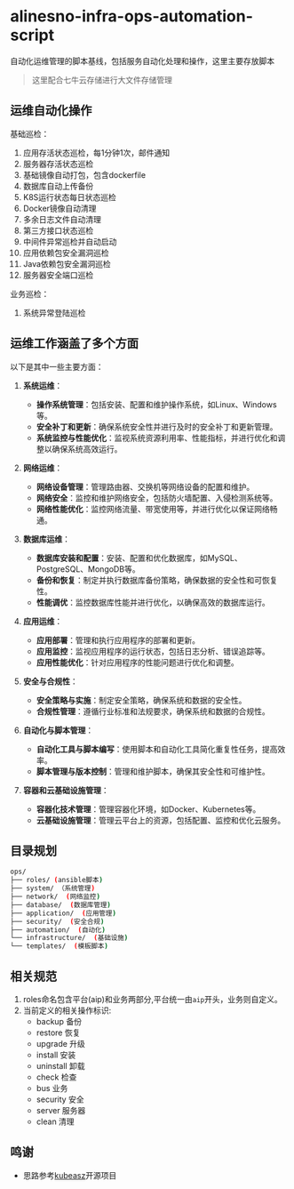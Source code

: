 # alinesno-infra-ops-automation-script
自动化运维管理的脚本基线，包括服务自动化处理和操作，这里主要存放脚本

> 这里配合七牛云存储进行大文件存储管理

## 运维自动化操作
 
基础巡检：
1. 应用存活状态巡检，每1分钟1次，邮件通知
2. 服务器存活状态巡检
2. 基础镜像自动打包，包含dockerfile
3. 数据库自动上传备份
4. K8S运行状态每日状态巡检
5. Docker镜像自动清理
6. 多余日志文件自动清理
7. 第三方接口状态巡检
8. 中间件异常巡检并自动启动
9. 应用依赖包安全漏洞巡检 
10. Java依赖包安全漏洞巡检
11. 服务器安全端口巡检 

业务巡检：
1. 系统异常登陆巡检

## 运维工作涵盖了多个方面

以下是其中一些主要方面：

1. **系统运维**：
   - **操作系统管理**：包括安装、配置和维护操作系统，如Linux、Windows等。
   - **安全补丁和更新**：确保系统安全性并进行及时的安全补丁和更新管理。
   - **系统监控与性能优化**：监视系统资源利用率、性能指标，并进行优化和调整以确保系统高效运行。

2. **网络运维**：
   - **网络设备管理**：管理路由器、交换机等网络设备的配置和维护。
   - **网络安全**：监控和维护网络安全，包括防火墙配置、入侵检测系统等。
   - **网络性能优化**：监控网络流量、带宽使用等，并进行优化以保证网络畅通。

3. **数据库运维**：
   - **数据库安装和配置**：安装、配置和优化数据库，如MySQL、PostgreSQL、MongoDB等。
   - **备份和恢复**：制定并执行数据库备份策略，确保数据的安全性和可恢复性。
   - **性能调优**：监控数据库性能并进行优化，以确保高效的数据库运行。

4. **应用运维**：
   - **应用部署**：管理和执行应用程序的部署和更新。
   - **应用监控**：监视应用程序的运行状态，包括日志分析、错误追踪等。
   - **应用性能优化**：针对应用程序的性能问题进行优化和调整。

5. **安全与合规性**：
   - **安全策略与实施**：制定安全策略，确保系统和数据的安全性。
   - **合规性管理**：遵循行业标准和法规要求，确保系统和数据的合规性。

6. **自动化与脚本管理**：
   - **自动化工具与脚本编写**：使用脚本和自动化工具简化重复性任务，提高效率。
   - **脚本管理与版本控制**：管理和维护脚本，确保其安全性和可维护性。

7. **容器和云基础设施管理**：
   - **容器化技术管理**：管理容器化环境，如Docker、Kubernetes等。
   - **云基础设施管理**：管理云平台上的资源，包括配置、监控和优化云服务。

## 目录规划

```sh
ops/
├── roles/ (ansible脚本)
├── system/ （系统管理)
├── network/  (网络监控)
├── database/  (数据库管理)
├── application/  (应用管理)
├── security/  (安全合规)
├── automation/  (自动化)
└── infrastructure/  (基础设施)
└── templates/  (模板脚本)
```

## 相关规范

1. roles命名包含平台(aip)和业务两部分,平台统一由`aip`开头，业务则自定义。
2. 当前定义的相关操作标识:
    - backup 备份
    - restore 恢复
    - upgrade 升级
    - install 安装
    - uninstall 卸载
    - check 检查
    - bus 业务
    - security 安全
    - server 服务器
    - clean 清理

## 鸣谢

- 思路参考[kubeasz](https://github.com/easzlab/kubeasz)开源项目
